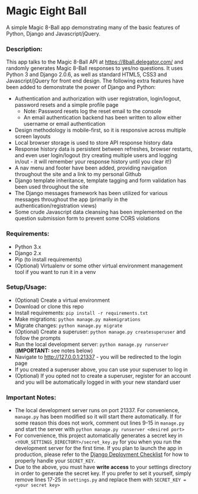 # Magic Eight Ball

A simple Magic 8-Ball app demonstrating many of the basic features of Python, Django and Javascript/jQuery. 

### Description:

This app talks to the Magic 8-Ball API at https://8ball.delegator.com/ and randomly generates Magic 8-Ball responses to yes/no questions. It uses Python 3 and Django 2.0.6, as well as standard HTML5, CSS3 and Javascript/jQuery for front end design. The following extra features have been added to demonstrate the power of Django and Python:

- Authentication and authorization with user registration, login/logout, password resets and a simple profile page
	- Note: Password resets log the reset email to the console
	- An email authentication backend has been written to allow either username or email authentication
- Design methodology is mobile-first, so it is responsive across multiple screen layouts
- Local browser storage is used to store API response history data
- Response history data is persistent between refreshes, browser restarts, and even user login/logout (try creating multiple users and logging in/out - it will remember your response history until you clear it!)
- A nav menu and footer have been added, providing navigation throughout the site and a link to my personal Github
- Django template inheritance, template tagging and form validation has been used throughout the site
- The Django messages framework has been utilized for various messages throughout the app (primarily in the authentication/registration views)
- Some crude Javascript data cleansing has been implemented on the question submission form to prevent some CORS violations

### Requirements:

- Python 3.x
- Django 2.x
- Pip (to install requirements)
- (Optional) Virtualenv or some other virtual environment management tool if you want to run it in a venv

### Setup/Usage:

- (Optional) Create a virtual environment
- Download or clone this repo
- Install requirements: `pip install -r requirements.txt`
- Make migrations: `python manage.py makemigrations`
- Migrate changes: `python manage.py migrate`
- (Optional) Create a superuser: `python manage.py createsuperuser` and follow the prompts
- Run the local development server: `python manage.py runserver` (**IMPORTANT:** see notes below)
- Navigate to http://127.0.0.1:21337 - you will be redirected to the login page
- If you created a superuser above, you can use your superuser to log in 
- (Optional) If you opted not to create a superuser, register for an account and you will be automatically logged in with your new standard user

### Important Notes:

- The local development server runs on port 21337. For convenience, `manage.py` has been modified so it will start there automatically. If for some reason this does not work, comment out lines 9-15 in `manage.py` and start the server with `python manage.py runserver <desired port>`
- For convenience, this project automatically generates a secret key in `<YOUR_SETTINGS_DIRECTORY>/secret_key.py` for you when you run the development server for the first time. If you plan to launch the app in production, please refer to the [Django Deployment Checklist](https://docs.djangoproject.com/en/2.0/howto/deployment/checklist/) for how to properly handle your `SECRET_KEY`.
- Due to the above, you must have **write access** to your settings directory in order to generate the secret key. If you prefer to set it yourself, simply remove lines 17-25 in `settings.py` and replace them with `SECRET_KEY = <your secret key>`